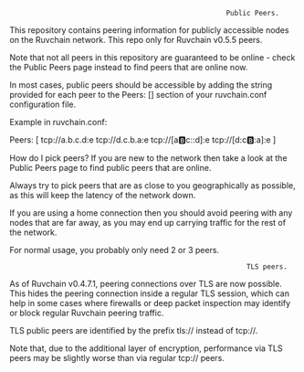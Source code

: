                                                         Public Peers.
This repository contains peering information for publicly accessible nodes on the Ruvchain network. 
This repo only for Ruvchain v0.5.5 peers.

Note that not all peers in this repository are guaranteed to be online - check the Public Peers page instead to find peers that are online now.

In most cases, public peers should be accessible by adding the string provided for each peer to the Peers: [] section of your ruvchain.conf configuration file.

Example in ruvchain.conf:

Peers:
[
  tcp://a.b.c.d:e
  tcp://d.c.b.a:e
  tcp://[a:b:c::d]:e
  tcp://[d:c:b::a]:e
]

How do I pick peers?
If you are new to the network then take a look at the Public Peers page to find public peers that are online.

Always try to pick peers that are as close to you geographically as possible, as this will keep the latency of the network down.

If you are using a home connection then you should avoid peering with any nodes that are far away, as you may end up carrying traffic for the rest of the network.

For normal usage, you probably only need 2 or 3 peers.

                                                              TLS peers.
As of Ruvchain v0.4.7.1, peering connections over TLS are now possible. This hides the peering connection inside a regular TLS session, which can help in some cases where firewalls or deep packet inspection may identify or block regular Ruvchain peering traffic.

TLS public peers are identified by the prefix tls:// instead of tcp://.

Note that, due to the additional layer of encryption, performance via TLS peers may be slightly worse than via regular tcp:// peers.
